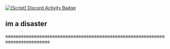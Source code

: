 [![(Script) Discord Activity Badge](https://badgen.net/badge/Discord%20User/Idle?color=edca00&labelColor=434343&icon=discord)](https://github.com/DevXternal/DevXternal)

im a disaster
---
eeeeeeeeeeeeeeeeeeeeeeeeeeeeeeeeeeeeeeeeeeeeeeeeeeeeeeeeeeeeeeeeeeeeeeeeeeeeee
